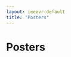 ```yaml
---
layout: ieeevr-default
title: "Posters"
---
```


<h1>Posters</h1>
 <script> /***

<div>
    <table class="styled-table">
        <tr>
            <th>Posters</th>
            <th>Location</th>
        </tr>
        <tr>
            <td><a href="#P1">Poster Session 1</a></td>
            <td>Session/Server 1</td>
        </tr>
        <tr>
            <td><a href="#P2">Poster Session 2</a></td>
            <td>Session/Server 2</td>
        </tr>
        <tr>
            <td><a href="#P3">Poster Session 3</a></td>
            <td>Session/Server 3</td>
        </tr>
    </table>
</div>

<div>
    <h2>
        On-site Floor Plan
    </h2>
    <img src="../../assets/images/program/posters/map.png" style="width: 80%"/>
</div>


<div>    
    <h2 id="P1"> Session/Server 1</h2>    
    {% for poster in site.data.posters %}
    {% if poster.location == 'Session/Server 1' %}
    <h3 id="{{ poster.id }}">{{ poster.title }}</h3>
    <p><strong>{{ poster.type }}</strong></p> 
    {% if poster.booth %}
<p> <small><strong style="color: black;"> Booth: {{ poster.booth }} </strong></small> <br> </p>  
    {% endif %}
    <p><i>{{ poster.authors }}</i></p>
    {% if poster.url %}
        <p>Teaser Video: <a href="{{ poster.url }}" target="_blank">Watch Now</a></p>
    {% endif %}
    {% if poster.abstract %}
    <div id="{{ poster.id }}" class="wrap-collabsible"> <input id="collapsibleabstract{{ poster.id }}" class="toggle" type="checkbox"> <label for="collapsibleabstract{{ poster.id }}" class="lbl-toggle">Abstract</label>
        <div class="collapsible-content">
            <div class="content-inner">
                <p>{{ poster.abstract }}</p>
            </div>
        </div>
    </div>   
    {% endif %}    
    {% endif %}
    {% endfor %}
</div>

<div>
    <h2 id="P2"> Session/Server 2</h2>
    {% for poster in site.data.posters %}
    {% if poster.location == 'Session/Server 2' %}
    <h3 id="{{ poster.id }}">{{ poster.title }}</h3>
    <p><strong>{{ poster.type }}</strong></p>
    {% if poster.booth %}
<p> <small><strong style="color: black;"> Booth: {{ poster.booth }} </strong></small> <br> </p>  
    {% endif %}
    <p><i>{{ poster.authors }}</i></p>
    {% if poster.url %}
        <p>Teaser Video: <a href="{{ poster.url }}" target="_blank">Watch Now</a></p>
    {% endif %}
    {% if poster.abstract %}
    <div id="{{ poster.id }}" class="wrap-collabsible"> <input id="collapsibleabstract{{ poster.id }}" class="toggle" type="checkbox"> <label for="collapsibleabstract{{ poster.id }}" class="lbl-toggle">Abstract</label>
        <div class="collapsible-content">
            <div class="content-inner">
                <p>{{ poster.abstract }}</p>
            </div>
        </div>
    </div>   
    {% endif %}    
    {% endif %}
    {% endfor %}
</div>

<div>
    <h2 id="P3"> Session/Server 3</h2>
    {% for poster in site.data.posters %}
    {% if poster.location == 'Session/Server 3' %}
    <h3 id="{{ poster.id }}">{{ poster.title }}</h3>
    <p><strong>{{ poster.type }}</strong></p>
    {% if poster.booth %}
<p> <small><strong style="color: black;"> Booth: {{ poster.booth }} </strong></small> <br> </p>  
    {% endif %}
    <p><i>{{ poster.authors }}</i></p>
    {% if poster.url %}
        <p>Teaser Video: <a href="{{ poster.url }}" target="_blank">Watch Now</a></p>
    {% endif %}
    {% if poster.abstract %}
    <div id="{{ poster.id }}" class="wrap-collabsible"> <input id="collapsibleabstract{{ poster.id }}" class="toggle" type="checkbox"> <label for="collapsibleabstract{{ poster.id }}" class="lbl-toggle">Abstract</label>
        <div class="collapsible-content">
            <div class="content-inner">
                <p>{{ poster.abstract }}</p>
            </div>
        </div>
    </div>   
    {% endif %}    
    {% endif %}
    {% endfor %}
</div>
***/</script>